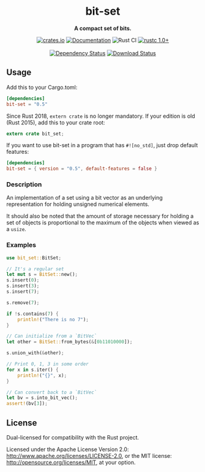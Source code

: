 <div align="center">
  <h1>bit-set</h1>
  <p>
    <strong>A compact set of bits.</strong>
  </p>
  <p>

[![crates.io][crates.io shield]][crates.io link]
[![Documentation][docs.rs badge]][docs.rs link]
![Rust CI][github ci badge]
[![rustc 1.0+]][Rust 1.0]
<br />
<br />
[![Dependency Status][deps.rs status]][deps.rs link]
[![Download Status][shields.io download count]][crates.io link]

  </p>
</div>

[crates.io shield]: https://img.shields.io/crates/v/bit-set?label=latest
[crates.io link]: https://crates.io/crates/bit-set
[docs.rs badge]: https://docs.rs/bit-set/badge.svg?version=0.6.0
[docs.rs link]: https://docs.rs/bit-set/0.6.0/bit_set/
[github ci badge]: https://github.com/contain-rs/linked-hash-map/workflows/Rust/badge.svg?branch=master
[rustc 1.0+]: https://img.shields.io/badge/rustc-1.0%2B-blue.svg
[Rust 1.0]: https://blog.rust-lang.org/2015/05/15/Rust-1.0.html
[deps.rs status]: https://deps.rs/crate/bit-set/0.6.0/status.svg
[deps.rs link]: https://deps.rs/crate/bit-set/0.6.0
[shields.io download count]: https://img.shields.io/crates/d/bit-set.svg

## Usage

Add this to your Cargo.toml:

```toml
[dependencies]
bit-set = "0.5"
```

Since Rust 2018, `extern crate` is no longer mandatory. If your edition is old (Rust 2015),
add this to your crate root:

```rust
extern crate bit_set;
```

If you want to use bit-set in a program that has `#![no_std]`, just drop default features:

```toml
[dependencies]
bit-set = { version = "0.5", default-features = false }
```

<!-- cargo-rdme start -->

### Description

An implementation of a set using a bit vector as an underlying
representation for holding unsigned numerical elements.

It should also be noted that the amount of storage necessary for holding a
set of objects is proportional to the maximum of the objects when viewed
as a `usize`.

### Examples

```rust
use bit_set::BitSet;

// It's a regular set
let mut s = BitSet::new();
s.insert(0);
s.insert(3);
s.insert(7);

s.remove(7);

if !s.contains(7) {
    println!("There is no 7");
}

// Can initialize from a `BitVec`
let other = BitSet::from_bytes(&[0b11010000]);

s.union_with(&other);

// Print 0, 1, 3 in some order
for x in s.iter() {
    println!("{}", x);
}

// Can convert back to a `BitVec`
let bv = s.into_bit_vec();
assert!(bv[3]);
```

<!-- cargo-rdme end -->

## License

Dual-licensed for compatibility with the Rust project.

Licensed under the Apache License Version 2.0: http://www.apache.org/licenses/LICENSE-2.0,
or the MIT license: http://opensource.org/licenses/MIT, at your option.
